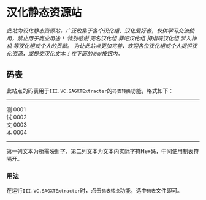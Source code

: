# 汉化静态资源站
*此站为汉化静态资源站，广泛收集于各个汉化组、汉化爱好者，仅供学习交流使用，禁止用于商业用途！*
*特别感谢 无名汉化组 罪吧汉化组 拇指玩汉化组 梦入神机 等汉化组或个人的贡献。*
*为让此站点更加完善，欢迎各位汉化组或个人提供汉化资源，或提交汉化文本！在下面的`贡献`按钮内。*

## 码表
此站点的码表用于`III.VC.SAGXTExtracter`的`码表转换`功能，格式如下：  
***
测  0001  
试  0002  
文  0003  
本  0004  
***
第一列文本为所需映射字，第二列文本为文本内实际字符Hex码，中间使用制表符隔开。

### 用法
在运行`III.VC.SAGXTExtracter`时，点击`码表转换`功能，选中`码表`文件即可。